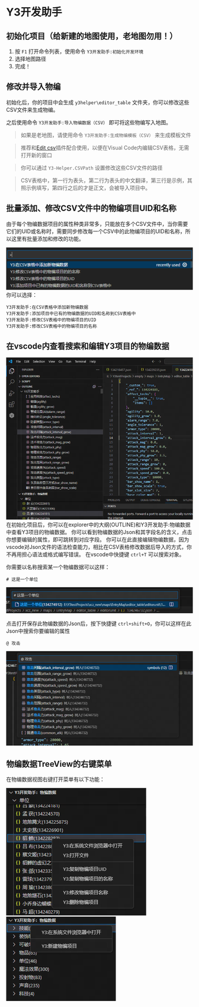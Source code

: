# Y3开发助手

## 初始化项目（给新建的地图使用，老地图勿用！）

1. 按 `F1` 打开命令列表，使用命令 `Y3开发助手:初始化开发环境`
2. 选择地图路径
3. 完成！

## 修改并导入物编

初始化后，你的项目中会生成 `y3helper\editor_table` 文件夹，你可以修改这些CSV文件来生成物编。

之后使用命令 `Y3开发助手:导入物编数据（CSV）` 即可将这些物编写入地图。

> 如果是老地图，请使用命令 `Y3开发助手:生成物编模板（CSV）` 来生成模板文件

> 推荐和[Edit csv](https://marketplace.visualstudio.com/items?itemName=janisdd.vscode-edit-csv)插件配合使用，以便在Visual Code内编辑CSV表格，无需打开新的窗口

> 你可以通过 `Y3-Helper.CSVPath` 设置修改这些CSV文件的路径

> CSV表格中，第一行为表头，第二行为表头的中文翻译，第三行是示例，其照示例填写，第四行之后的才是正文，会被导入项目中。
>
## 批量添加、修改CSV文件中的物编项目UID和名称

由于每个物编数据项目的属性种类非常多，只能放在多个CSV文件中，当你需要它们的UID或名称时，需要同步修改每一个CSV中的此物编项目的UID和名称，所以这里有批量添加和修改的功能。

![批量添加、修改CSV文件中的物编项目UID和名称](/image/csv_editor.png)
你可以选择：

```
Y3开发助手:在CSV表格中添加新物编数据
Y3开发助手:添加项目中已有的物编数据的UID和名称到CSV表格中
Y3开发助手:修改CSV表格中的物编项目的UID
Y3开发助手:修改CSV表格中的物编项目的名称
```

## 在vscode内查看搜索和编辑Y3项目的物编数据

![在vscode内查看搜索和编辑Y3项目的物编数据](image/eidtortable.png)
在初始化项目后，你可以在explorer中的大纲(OUTLINE)和Y3开发助手:物编数据中查看Y3项目的物编数据。
你可以看到物编数据的Json和其字段名的含义，点击你想要编辑的属性，即可跳转到对应字段。
你可以在此直接编辑物编数据，因为vscode对Json文件的语法检查能力，相比在CSV表格修改数据后导入的方式，你不再用担心语法或格式编写错误。
在vscode中快捷键 `ctrl+T` 可以搜索对象。

你需要以名称搜索某一个物编数据可以这样：

```
# 这是一个单位
```

![搜索某一个物编的数据](image/search_editor_table_json.png)

点击打开保存此物编数据的Json后，按下快捷键 `ctrl+shift+O`，你可以这样在此Json中搜索你要编辑的属性

```
@ 攻击
```

![搜索某一个物编的数据的字段](image/search_editor_table_key_in_json.png)

## 物编数据TreeView的右键菜单

在物编数据视图右键打开菜单有以下功能：

![子项的右键菜单](./image/tree_view_menu1.png)
![类别文件夹的右键菜单](./image/tree_view_menu2.png)
